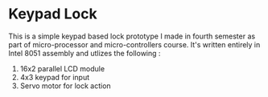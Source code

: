 # Keypad Lock

This is a simple keypad based lock prototype I made in fourth semester as part of micro-processor and micro-controllers course. It's written entirely in Intel 8051 assembly and utlizes the following :

1. 16x2 parallel LCD module 
2. 4x3 keypad for input
3. Servo motor for lock action

